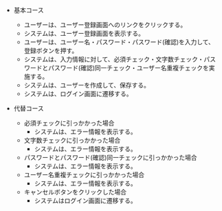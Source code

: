 - 基本コース
  - ユーザーは、ユーザー登録画面へのリンクをクリックする。
  - システムは、ユーザー登録画面を表示する。
  - ユーザーは、ユーザー名・パスワード・パスワード(確認)を入力して、登録ボタンを押す。
  - システムは、入力情報に対して、必須チェック・文字数チェック・パスワードとパスワード(確認)同一チェック・ユーザー名重複チェックを実施する。
  - システムは、ユーザーを作成して、保存する。
  - システムは、ログイン画面に遷移する。

- 代替コース
  - 必須チェックに引っかかった場合
    - システムは、エラー情報を表示する。
  - 文字数チェックに引っかかった場合
    - システムは、エラー情報を表示する。
  - パスワードとパスワード(確認)同一チェックに引っかかった場合
    - システムは、エラー情報を表示する。
  - ユーザー名重複チェックに引っかかった場合
    - システムは、エラー情報を表示する。
  - キャンセルボタンをクリックした場合
    - システムはログイン画面に遷移する。
